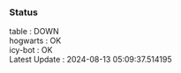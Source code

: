 ### Status


table : DOWN  
hogwarts : OK  
icy-bot : OK  
Latest Update : 2024-08-13 05:09:37.514195
